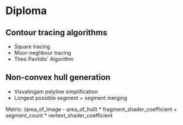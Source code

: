 # Diploma

## Contour tracing algorithms

- Square tracing
- Moor-neghbour tracing
- Theo Pavlidis' Algorithm

## Non-convex hull generation

- Visvalingam polyline simplification
- Longest possible segment + segment merging

Metric: (area_of_image - area_of_hull) \* fragment_shader_coefficient + segment_count \* vertext_shader_coefficient
